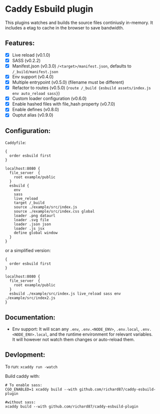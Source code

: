 # Caddy Esbuild plugin

This plugins watches and builds the source files continiusly in-memory. It includes a etag to cache in the browser to save bandwidth.

## Features:
- [X] Live reload (v0.1.0)
- [X] SASS (v0.2.2)
- [X] Manifest.json (v0.3.0) `/<target>/manifest.json`, defaults to `/_build/manifest.json`
- [X] Env support (v0.4.0)
- [X] Multiple entrypoint (v0.5.0) (filename must be different)
- [X] Refactor to routes (v0.5.0) (`route /_build {esbuild assets/index.js env auto_reload sass}`)
- [X] Custom loader configuration (v0.6.0)
- [X] Enable hashed files with file_hash property (v0.7.0)
- [X] Enable defines (v0.8.0)
- [X] Ouptut alias (v0.9.0)

## Configuration:
`Caddyfile`:
```
{
  order esbuild first
}

localhost:8080 {
  file_server  {
    root example/public
  }
  esbuild {
    env
    sass
    live_reload
    target /_build
    source ./example/src/index.js
    source ./example/src/index.css global
    loader .png dataurl
    loader .svg file
    loader .json json
    loader .js jsx
    define global window
  }
}
```
or a simplified version: 
```
{
  order esbuild first
}

localhost:8080 {
  file_server  {
    root example/public
  }
  esbuild ./example/src/index.js live_reload sass env ./example/src/index2.js
}
```

## Documentation:
- Env support: It will scan any `.env`, `.env.<NODE_ENV>`, `.env.local`, `.env.<NODE_ENV>.local`, and the runtime environment for relevant variables.  
  It will however not watch them changes or auto-reload them. 

## Devlopment:

To run: `xcaddy run -watch`

Build caddy with: 
```shell
# To enable sass:
CGO_ENABLED=1 xcaddy build --with github.com/richard87/caddy-esbuild-plugin

#without sass:
xcaddy build --with github.com/richard87/caddy-esbuild-plugin
```